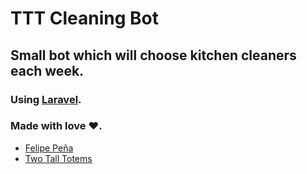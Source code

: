 # TTT Cleaning Bot

## Small bot which will choose kitchen cleaners each week. 

### Using [Laravel](http://www.laravel.com).

### Made with love ❤.

* [Felipe Peña](mailto:felipe.pena@twotalltotems.com)
* [Two Tall Totems](https://www.twotalltotems.com)

